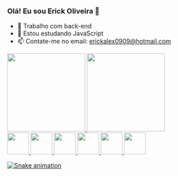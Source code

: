 ### Olá! Eu sou Erick Oliveira 👋

- 🔭 Trabalho com back-end
- 🌱 Estou estudando JavaScript
- 📫 Contate-me no email: erickalex0909@hotmail.com

<div align="left">
<a href="https://github.com/ErickOliveira0909">
<img height="180em" src="https://github-readme-stats.vercel.app/api?username=ErickOliveira0909&show_icons=true&theme=dark&include_all_commits=true&count_private=true"/>
<img height="180em" src="https://github-readme-stats.vercel.app/api/top-langs/?username=ErickOliveira0909&layout=compact&langs_count=7&theme=dark"/>
</div>
<img height="50em" src="https://cdn.jsdelivr.net/gh/devicons/devicon/icons/python/python-original.svg" />
<img height="50em" src="https://cdn.jsdelivr.net/gh/devicons/devicon/icons/django/django-plain-wordmark.svg" />
<img height="50em" src="https://cdn.jsdelivr.net/gh/devicons/devicon/icons/html5/html5-original.svg" />
<img height="50em" src="https://cdn.jsdelivr.net/gh/devicons/devicon/icons/css3/css3-original.svg" />
<img height="50em" src="https://cdn.jsdelivr.net/gh/devicons/devicon/icons/cplusplus/cplusplus-original.svg" />
<img height="50em" src="https://cdn.jsdelivr.net/gh/devicons/devicon/icons/javascript/javascript-original.svg" />
 
 ![Snake animation](https://github.com/ErickOliveira0909/ErickOliveira0909/blob/output/github-contribution-grid-snake.svg)
          

          
          
          

